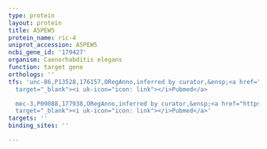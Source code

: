 ```yaml
---
type: protein
layout: protein
title: A5PEW5
protein_name: ric-4
uniprot_accession: A5PEW5
ncbi_gene_id: '179427'
organism: Caenorhabditis elegans
function: target gene
orthologs: ''
tfs: 'unc-86,P13528,176157,ORegAnno,inferred by curator,&ensp;<a href="https://www.ncbi.nlm.nih.gov/pubmed/?term=14529613%5Buid%5D+OR+26578589%5Buid%5D"
  target="_blank"><i uk-icon="icon: link"></i>Pubmed</a>

  mec-3,P09088,177938,ORegAnno,inferred by curator,&ensp;<a href="https://www.ncbi.nlm.nih.gov/pubmed/?term=14529613%5Buid%5D+OR+26578589%5Buid%5D"
  target="_blank"><i uk-icon="icon: link"></i>Pubmed</a>'
targets: ''
binding_sites: ''

---
```

